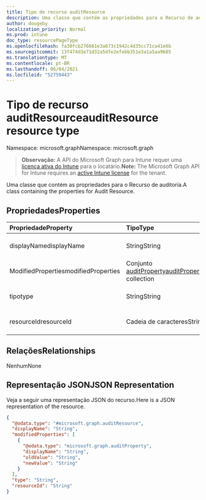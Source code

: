 ```yaml
---
title: Tipo de recurso auditResource
description: Uma classe que contém as propriedades para o Recurso de auditoria.
author: dougeby
localization_priority: Normal
ms.prod: intune
doc_type: resourcePageType
ms.openlocfilehash: fa30fcb276661e3a673c1942c4d35cc71ca41e6b
ms.sourcegitcommit: 13f474d3e71d32a5dfe2efebb351e3a1a5aa9685
ms.translationtype: MT
ms.contentlocale: pt-BR
ms.lasthandoff: 06/04/2021
ms.locfileid: "52759443"
---
```

# <a name="auditresource-resource-type"></a><span data-ttu-id="a962f-103">Tipo de recurso auditResource</span><span class="sxs-lookup"><span data-stu-id="a962f-103">auditResource resource type</span></span>

<span data-ttu-id="a962f-104">Namespace: microsoft.graph</span><span class="sxs-lookup"><span data-stu-id="a962f-104">Namespace: microsoft.graph</span></span>

> <span data-ttu-id="a962f-105">**Observação:** A API do Microsoft Graph para Intune requer uma [licença ativa do Intune](https://go.microsoft.com/fwlink/?linkid=839381) para o locatário.</span><span class="sxs-lookup"><span data-stu-id="a962f-105">**Note:** The Microsoft Graph API for Intune requires an [active Intune license](https://go.microsoft.com/fwlink/?linkid=839381) for the tenant.</span></span>

<span data-ttu-id="a962f-106">Uma classe que contém as propriedades para o Recurso de auditoria.</span><span class="sxs-lookup"><span data-stu-id="a962f-106">A class containing the properties for Audit Resource.</span></span>

## <a name="properties"></a><span data-ttu-id="a962f-107">Propriedades</span><span class="sxs-lookup"><span data-stu-id="a962f-107">Properties</span></span>
|<span data-ttu-id="a962f-108">Propriedade</span><span class="sxs-lookup"><span data-stu-id="a962f-108">Property</span></span>|<span data-ttu-id="a962f-109">Tipo</span><span class="sxs-lookup"><span data-stu-id="a962f-109">Type</span></span>|<span data-ttu-id="a962f-110">Descrição</span><span class="sxs-lookup"><span data-stu-id="a962f-110">Description</span></span>|
|:---|:---|:---|
|<span data-ttu-id="a962f-111">displayName</span><span class="sxs-lookup"><span data-stu-id="a962f-111">displayName</span></span>|<span data-ttu-id="a962f-112">String</span><span class="sxs-lookup"><span data-stu-id="a962f-112">String</span></span>|<span data-ttu-id="a962f-113">Nome de exibição.</span><span class="sxs-lookup"><span data-stu-id="a962f-113">Display name.</span></span>|
|<span data-ttu-id="a962f-114">ModifiedProperties</span><span class="sxs-lookup"><span data-stu-id="a962f-114">modifiedProperties</span></span>|<span data-ttu-id="a962f-115">Conjunto [auditProperty](../resources/intune-auditing-auditproperty.md)</span><span class="sxs-lookup"><span data-stu-id="a962f-115">[auditProperty](../resources/intune-auditing-auditproperty.md) collection</span></span>|<span data-ttu-id="a962f-116">Lista de propriedades modificadas.</span><span class="sxs-lookup"><span data-stu-id="a962f-116">List of modified properties.</span></span>|
|<span data-ttu-id="a962f-117">tipo</span><span class="sxs-lookup"><span data-stu-id="a962f-117">type</span></span>|<span data-ttu-id="a962f-118">String</span><span class="sxs-lookup"><span data-stu-id="a962f-118">String</span></span>|<span data-ttu-id="a962f-119">Tipo de recurso de auditoria.</span><span class="sxs-lookup"><span data-stu-id="a962f-119">Audit resource's type.</span></span>|
|<span data-ttu-id="a962f-120">resourceId</span><span class="sxs-lookup"><span data-stu-id="a962f-120">resourceId</span></span>|<span data-ttu-id="a962f-121">Cadeia de caracteres</span><span class="sxs-lookup"><span data-stu-id="a962f-121">String</span></span>|<span data-ttu-id="a962f-122">ID do recurso de auditoria.</span><span class="sxs-lookup"><span data-stu-id="a962f-122">Audit resource's Id.</span></span>|

## <a name="relationships"></a><span data-ttu-id="a962f-123">Relações</span><span class="sxs-lookup"><span data-stu-id="a962f-123">Relationships</span></span>
<span data-ttu-id="a962f-124">Nenhum</span><span class="sxs-lookup"><span data-stu-id="a962f-124">None</span></span>

## <a name="json-representation"></a><span data-ttu-id="a962f-125">Representação JSON</span><span class="sxs-lookup"><span data-stu-id="a962f-125">JSON Representation</span></span>
<span data-ttu-id="a962f-126">Veja a seguir uma representação JSON do recurso.</span><span class="sxs-lookup"><span data-stu-id="a962f-126">Here is a JSON representation of the resource.</span></span>
<!-- {
  "blockType": "resource",
  "@odata.type": "microsoft.graph.auditResource"
}
-->
``` json
{
  "@odata.type": "#microsoft.graph.auditResource",
  "displayName": "String",
  "modifiedProperties": [
    {
      "@odata.type": "microsoft.graph.auditProperty",
      "displayName": "String",
      "oldValue": "String",
      "newValue": "String"
    }
  ],
  "type": "String",
  "resourceId": "String"
}
```




